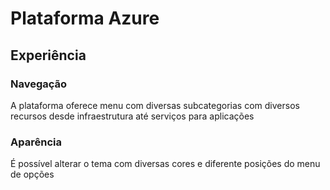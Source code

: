 <h1>Plataforma Azure</h1>
<h2>Experiência</h2>
<h3>Navegação</h3>
<p>A plataforma oferece menu com diversas subcategorias com diversos recursos desde infraestrutura até serviços para aplicações </p>
<h3>Aparência</h3>
<p>É possível alterar o tema com diversas cores e diferente posições do menu de opções </p>
